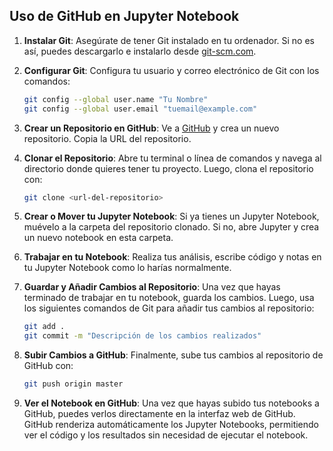 ## **Uso de GitHub en Jupyter Notebook**

1. **Instalar Git**: Asegúrate de tener Git instalado en tu ordenador. Si no es así, puedes descargarlo e instalarlo desde [git-scm.com](https://git-scm.com/).
2. **Configurar Git**: Configura tu usuario y correo electrónico de Git con los comandos:
    
    ```bash
    git config --global user.name "Tu Nombre"
    git config --global user.email "tuemail@example.com"
    ```
    
3. **Crear un Repositorio en GitHub**: Ve a [GitHub](https://github.com/) y crea un nuevo repositorio. Copia la URL del repositorio.
4. **Clonar el Repositorio**: Abre tu terminal o línea de comandos y navega al directorio donde quieres tener tu proyecto. Luego, clona el repositorio con:
    
    ```bash
    git clone <url-del-repositorio>
    ```
    
5. **Crear o Mover tu Jupyter Notebook**: Si ya tienes un Jupyter Notebook, muévelo a la carpeta del repositorio clonado. Si no, abre Jupyter y crea un nuevo notebook en esta carpeta.
6. **Trabajar en tu Notebook**: Realiza tus análisis, escribe código y notas en tu Jupyter Notebook como lo harías normalmente.
7. **Guardar y Añadir Cambios al Repositorio**: Una vez que hayas terminado de trabajar en tu notebook, guarda los cambios. Luego, usa los siguientes comandos de Git para añadir tus cambios al repositorio:
    
    ```bash
    git add .
    git commit -m "Descripción de los cambios realizados"
    ```
    
8. **Subir Cambios a GitHub**: Finalmente, sube tus cambios al repositorio de GitHub con:
    
    ```bash
    git push origin master
    ```
    
9. **Ver el Notebook en GitHub**: Una vez que hayas subido tus notebooks a GitHub, puedes verlos directamente en la interfaz web de GitHub. GitHub renderiza automáticamente los Jupyter Notebooks, permitiendo ver el código y los resultados sin necesidad de ejecutar el notebook.